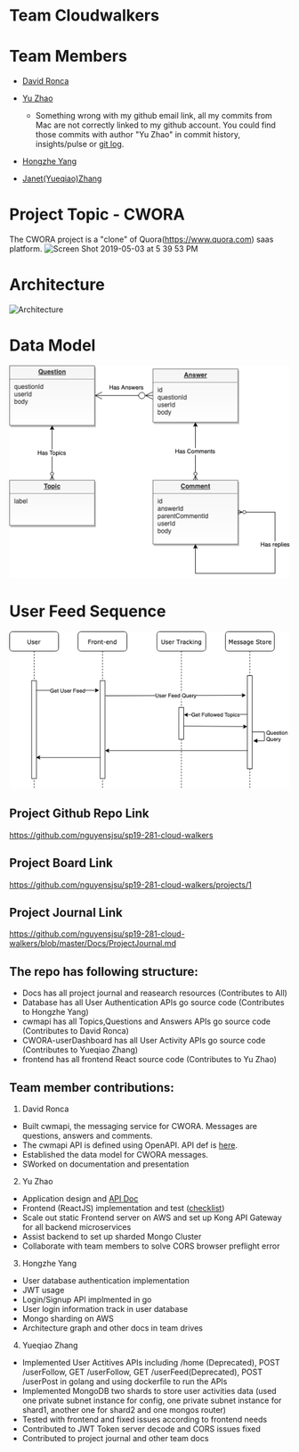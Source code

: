 # Team Cloudwalkers
# Team Members
* [David Ronca](https://github.com/)
* [Yu Zhao](https://github.com/yarns-backyard)
  - Something wrong with my github email link, all my commits from Mac are not correctly linked to my github account. You could find those commits with author "Yu Zhao" in commit history, insights/pulse or [git log](https://github.com/nguyensjsu/sp19-281-cloud-walkers/blob/master/frontend/gitlog_YuZhao.log).
  
* [Hongzhe Yang](https://github.com/)
* [Janet(Yueqiao)Zhang](https://github.com/treetree0211)
# Project Topic - CWORA
The CWORA project is a "clone" of Quora(https://www.quora.com) saas platform.
![Screen Shot 2019-05-03 at 5 39 53 PM](https://user-images.githubusercontent.com/25470890/57171836-4a131a80-6dcd-11e9-9aa0-618faaed94eb.png)
# Architecture
![Architecture](https://user-images.githubusercontent.com/25470890/57170467-e6cfbb00-6dc1-11e9-88a7-799459629284.png)


# Data Model


![](./Docs/images/CWMAPIDataModel.png)



# User Feed Sequence

![](./Docs/images/CWORAGetUserFeed.png)

## Project Github Repo Link
https://github.com/nguyensjsu/sp19-281-cloud-walkers

## Project Board Link
https://github.com/nguyensjsu/sp19-281-cloud-walkers/projects/1

## Project Journal Link
https://github.com/nguyensjsu/sp19-281-cloud-walkers/blob/master/Docs/ProjectJournal.md

## The repo has following structure:
- Docs has all project journal and reasearch resources (Contributes to All)
- Database has all User Authentication APIs go source code (Contributes to Hongzhe Yang)
- cwmapi has all Topics,Questions and Answers APIs go source code (Contributes to David Ronca)
- CWORA-userDashboard has all User Activity APIs go source code (Contributes to Yueqiao Zhang)
- frontend has all frontend React source code (Contributes to Yu Zhao)

## Team member contributions:
1. David Ronca
- Built cwmapi, the messaging service for  CWORA.  Messages are questions, answers and comments.
- The cwmapi API is defined using OpenAPI.  API def is [here](https://app.swaggerhub.com/apis-docs/jonathannah/cwmapi/1).
- Established the data model for CWORA messages.
- SWorked on documentation and presentation

2. Yu Zhao
- Application design and [API Doc](https://docs.google.com/spreadsheets/d/1M4RdDfX2pyHF5RVmjj8jFG7bgsPhhCXzO-LWUfgFXt8/edit?usp=sharing )
- Frontend (ReactJS) implementation and test ([checklist](https://github.com/nguyensjsu/sp19-281-cloud-walkers/blob/master/Docs/Frontend/PageTest.md))
- Scale out static Frontend server on AWS and set up Kong API Gateway for all backend microservices
- Assist backend to set up sharded Mongo Cluster
- Collaborate with team members to solve CORS browser preflight error

3. Hongzhe Yang
- User database authentication implementation
- JWT usage 
- Login/Signup API implmented in go
- User login information track in user database
- Mongo sharding on AWS 
- Architecture graph and other docs in team drives

4. Yueqiao Zhang
- Implemented User Actitives APIs including /home (Deprecated), POST /userFollow, GET /userFollow, GET /userFeed(Deprecated),
  POST /userPost in golang and using dockerfile to run the APIs 
- Implemented MongoDB two shards to store user activities data (used one private subnet instance for config, one private subnet instance for shard1, another one for shard2 and one mongos router)
- Tested with frontend and fixed issues according to frontend needs
- Contributed to JWT Token server decode and CORS issues fixed
- Contributed to project journal and other team docs
  


